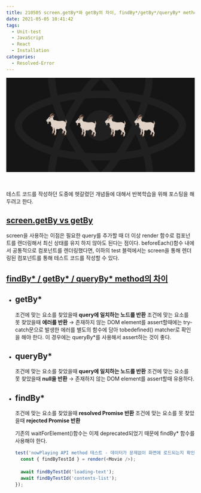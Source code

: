 ```yaml
---
title: 210505 screen.getBy*와 getBy의 차이, findBy*/getBy*/queryBy* method의 차이
date: 2021-05-05 10:41:42
tags:
  - Unit-test
  - JavaScript
  - React
  - Installation
categories:
  - Resolved-Error
---
```


![](/images/post_images/210505_react_testing_library.png)

<br/>

테스트 코드를 작성하던 도중에 헷갈렸던 개념들에 대해서 반복학습을 위해 포스팅을 해두려고 한다.

## <ins><b>screen.getBy vs getBy</b></ins>

screen을 사용하는 이점은 필요한 query를 추가할 때 더 이상 render 함수로 컴포넌트를 렌더링해서 최신 상태를 유지 하지 않아도 된다는 점이다.
beforeEach()함수 내에서 공통적으로 컴포넌트를 렌더링했다면, 이하의 test 블럭에서는 screen을 통해 렌더링된 컴포넌트를 통해 테스트 코드를 작성할 수 있다.

## <ins><b>findBy\* / getBy\* / queryBy\* method의 차이</b></ins>

- ## getBy\*

  조건에 맞는 요소를 찾았을때 **query에 일치하는 노드를 반환**
  조건에 맞는 요소를 못 찾았을때 **에러를 반환**
  → 존재하지 않는 DOM element를 assert할때에는 try-catch문으로 발생한 에러를 별도의 함수에 담아 tobedefined() matcher로 확인을 해야 한다. 이 경우에는 queryBy\*를 사용해서 assert하는 것이 좋다.

- ## queryBy\*

  조건에 맞는 요소를 찾았을때 **query에 일치하는 노드를 반환**
  조건에 맞는 요소를 못 찾았을때 **null을 반환**
  → 존재하지 않는 DOM element를 assert할때 유용하다.

- ## findBy\*

  조건에 맞는 요소를 찾았을때 **resolved Promise 반환**
  조건에 맞는 요소를 못 찾았을때 **rejected Promise 반환**

  기존의 waitForElement()함수는 이제 deprecated되었기 때문에 findBy\* 함수를 사용해야 한다.

  ```javascript
  test('nowPlaying API method 테스트 - 데이터가 문제없이 화면에 로드되는지 확인', async () => {
    const { findByTestId } = render(<Movie />);

    await findByTestId('loading-text');
    await findByTestId('contents-list');
  });
  ```

